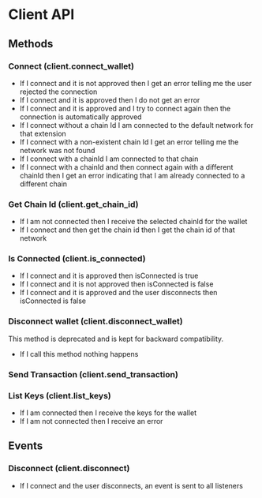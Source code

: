 # Client API

## Methods

### Connect (client.connect_wallet)

- If I connect and it is not approved then I get an error telling me the user rejected the connection
- If I connect and it is approved then I do not get an error
- If I connect and it is approved and I try to connect again then the connection is automatically approved
- If I connect without a chain Id I am connected to the default network for that extension
- If I connect with a non-existent chain Id I get an error telling me the network was not found
- If I connect with a chainId I am connected to that chain
- If I connect with a chainId and then connect again with a different chainId then I get an error indicating that I am already connected to a different chain

### Get Chain Id (client.get_chain_id)

- If I am not connected then I receive the selected chainId for the wallet
- If I connect and then get the chain id then I get the chain id of that network

### Is Connected (client.is_connected)

- If I connect and it is approved then isConnected is true
- If I connect and it is not approved then isConnected is false
- If I connect and it is approved and the user disconnects then isConnected is false

### Disconnect wallet (client.disconnect_wallet)

This method is deprecated and is kept for backward compatibility.

- If I call this method nothing happens

### Send Transaction (client.send_transaction)

<!-- TODO -->

### List Keys (client.list_keys)

- If I am connected then I receive the keys for the wallet
- If I am not connected then I receive an error

## Events

### Disconnect (client.disconnect)

- If I connect and the user disconnects, an event is sent to all listeners

